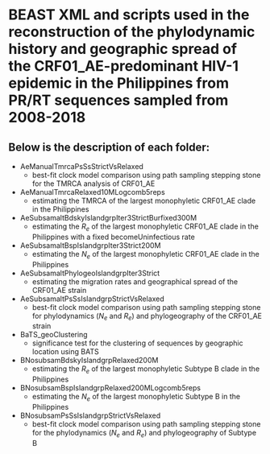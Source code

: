 # BEAST XML and scripts used in the reconstruction of the phylodynamic history and geographic spread of the CRF01_AE-predominant HIV-1 epidemic in the Philippines from PR/RT sequences sampled from 2008-2018

## Below is the description of each folder:
- AeManualTmrcaPsSsStrictVsRelaxed
  - best-fit clock model comparison using path sampling stepping stone for the TMRCA analysis of CRF01_AE
- AeManualTmrcaRelaxed10MLogcomb5reps
  - estimating the TMRCA of the largest monophyletic CRF01_AE clade in the Philippines
- AeSubsamaltBdskyIslandgrpIter3StrictBurfixed300M
  - estimating the <i>R<sub>e<sub></i> of the largest monophyletic CRF01_AE clade in the Philippines with a fixed becomeUninfectious rate
- AeSubsamaltBspIslandgrpIter3Strict200M
  - estimating the <i>N<sub>e<sub></i> of the largest monophyletic CRF01_AE clade in the Philippines
- AeSubsamaltPhylogeoIslandgrpIter3Strict
  - estimating the migration rates and geographical spread of the CRF01_AE strain
- AeSubsamaltPsSsIslandgrpStrictVsRelaxed
  - best-fit clock model comparison using path sampling stepping stone for phylodynamics (<i>N<sub>e<sub></i> and <i>R<sub>e<sub></i>) and phylogeography of the CRF01_AE strain
- BaTS_geoClustering
  - significance test for the clustering of sequences by geographic location using BATS
- BNosubsamBdskyIslandgrpRelaxed200M
  - estimating the <i>R<sub>e<sub></i> of the largest monophyletic Subtype B clade in the Philippines
- BNosubsamBspIslandgrpRelaxed200MLogcomb5reps
  - estimating the <i>N<sub>e<sub></i> of the largest monophyletic Subtype B in the Philippines
- BNosubsamPsSsIslandgrpStrictVsRelaxed
  - best-fit clock model comparison using path sampling stepping stone for the phylodynamics (<i>N<sub>e<sub></i> and <i>R<sub>e<sub></i>) and phylogeography of Subtype B
